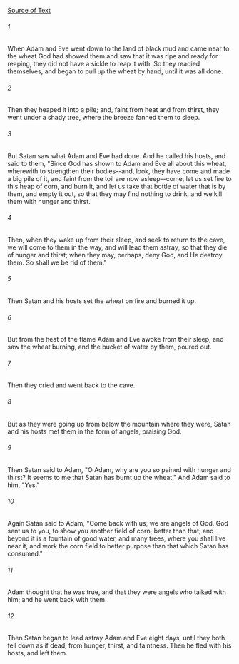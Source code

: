 [Source of Text](https://github.com/scrollmapper/bible_databases_deuterocanonical)

###### 1
When Adam and Eve went down to the land of black mud and came near to
the wheat God had showed them and saw that it was ripe and ready for
reaping, they did not have a sickle to reap it with.  So they readied
themselves, and began to pull up the wheat by hand, until it was all
done.

###### 2
Then they heaped it into a pile; and, faint from heat and from
thirst, they went under a shady tree, where the breeze fanned them to
sleep.

###### 3
But Satan saw what Adam and Eve had done.  And he called his hosts,
and said to them, "Since God has shown to Adam and Eve all about this
wheat, wherewith to strengthen their bodies--and, look, they have come
and made a big pile of it, and faint from the toil are now
asleep--come, let us set fire to this heap of corn, and burn it, and
let us take that bottle of water that is by them, and empty it out, so
that they may find nothing to drink, and we kill them with hunger and
thirst.

###### 4
Then, when they wake up from their sleep, and seek to return to the
cave, we will come to them in the way, and will lead them astray; so
that they die of hunger and thirst; when they may, perhaps, deny God,
and He destroy them.  So shall we be rid of them."

###### 5
Then Satan and his hosts set the wheat on fire and burned it up.

###### 6
But from the heat of the flame Adam and Eve awoke from their sleep,
and saw the wheat burning, and the bucket of water by them, poured out.

###### 7
Then they cried and went back to the cave.

###### 8
But as they were going up from below the mountain where they were,
Satan and his hosts met them in the form of angels, praising God.

###### 9
Then Satan said to Adam, "O Adam, why are you so pained with hunger
and thirst?  It seems to me that Satan has burnt up the wheat."  And
Adam said to him, "Yes."

###### 10
Again Satan said to Adam, "Come back with us; we are angels of God.
God sent us to you, to show you another field of corn, better than
that; and beyond it is a fountain of good water, and many trees, where
you shall live near it, and work the corn field to better purpose than
that which Satan has consumed."

###### 11
Adam thought that he was true, and that they were angels who talked
with him; and he went back with them.

###### 12
Then Satan began to lead astray Adam and Eve eight days, until they
both fell down as if dead, from hunger, thirst, and faintness.  Then he
fled with his hosts, and left them.